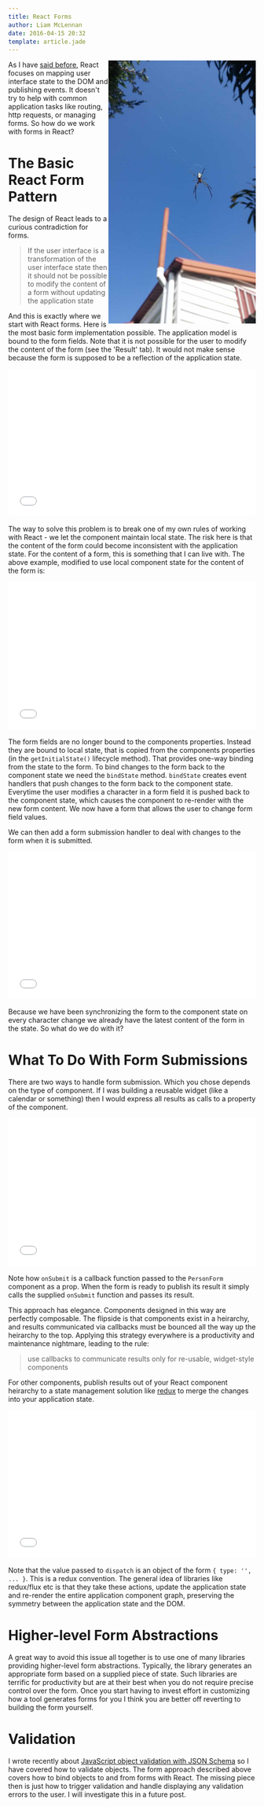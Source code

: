 ```yaml
---
title: React Forms
author: Liam McLennan
date: 2016-04-15 20:32
template: article.jade
---
```


<img src="spider.jpg" alt="spider (Argiope bullocki)" style="width:300px" align="right"/>

As I have [said before](http://withouttheloop.com/articles/2014-05-29-react-flux-etc/), React focuses on mapping user interface state to the DOM and publishing events. It doesn't try to help with common application tasks like routing, http requests, or managing forms. So how do we work with forms in React?

The Basic React Form Pattern
============================

The design of React leads to a curious contradiction for forms. 

> If the user interface is a transformation of the user interface state then it should not be possible to modify the content of a form without updating the application state

And this is exactly where we start with React forms. Here is the most basic form implementation possible. The application model is bound to the form fields. Note that it is not possible for the user to modify the content of the form (see the 'Result' tab). It would not make sense because the form is supposed to be a reflection of the application state. 

<iframe width="100%" height="300" src="//jsfiddle.net/69z2wepo/38770/embedded/js,result/" allowfullscreen="allowfullscreen" frameborder="0"></iframe>

The way to solve this problem is to break one of my own rules of working with React - we let the component maintain local state. The risk here is that the content of the form could become inconsistent with the application state. For the content of a form, this is something that I can live with. The above example, modified to use local component state for the content of the form is:

<iframe width="100%" height="300" src="//jsfiddle.net/69z2wepo/38772/embedded/js,result/" allowfullscreen="allowfullscreen" frameborder="0"></iframe>

The form fields are no longer bound to the components properties. Instead they are bound to local state, that is copied from the components properties (in the `getInitialState()` lifecycle method). That provides one-way binding from the state to the form. To bind changes to the form back to the component state we need the `bindState` method. `bindState` creates event handlers that push changes to the form back to the component state. Everytime the user modifies a character in a form field it is pushed back to the component state, which causes the component to re-render with the new form content. We now have a form that allows the user to change form field values. 

We can then add a form submission handler to deal with changes to the form when it is submitted. 

<iframe width="100%" height="300" src="//jsfiddle.net/69z2wepo/38773/embedded/js,result/" allowfullscreen="allowfullscreen" frameborder="0"></iframe>

Because we have been synchronizing the form to the component state on every character change we already have the latest content of the form in the state. So what do we do with it?

What To Do With Form Submissions
================================

There are two ways to handle form submission. Which you chose depends on the type of component. If I was building a reusable widget (like a calendar or something) then I would express all results as calls to a property of the component.

<iframe width="100%" height="300" src="//jsfiddle.net/69z2wepo/38774/embedded/js,result/" allowfullscreen="allowfullscreen" frameborder="0"></iframe>

Note how `onSubmit` is a callback function passed to the `PersonForm` component as a prop. When the form is ready to publish its result it simply calls the supplied `onSubmit` function and passes its result. 

This approach has elegance. Components designed in this way are perfectly composable. The flipside is that components exist in a heirarchy, and results communicated via callbacks must be bounced all the way up the heirarchy to the top. Applying this strategy everywhere is a productivity and maintenance nightmare, leading to the rule:

> use callbacks to communicate results only for re-usable, widget-style components

For other components, publish results out of your React component heirarchy to a state management solution like [redux](http://withouttheloop.com/articles/2015-12-28-tetris3/) to merge the changes into your application state.

<iframe width="100%" height="300" src="//jsfiddle.net/69z2wepo/38776/embedded/js,result/" allowfullscreen="allowfullscreen" frameborder="0"></iframe>

Note that the value passed to `dispatch` is an object of the form `{ type: '', ... }`. This is a redux convention. The general idea of libraries like redux/flux etc is that they take these actions, update the application state and re-render the entire application component graph, preserving the symmetry between the application state and the DOM. 

Higher-level Form Abstractions
==============================

A great way to avoid this issue all together is to use one of many libraries providing higher-level form abstractions. Typically, the library generates an appropriate form based on a supplied piece of state. Such libraries are terrific for productivity but are at their best when you do not require precise control over the form. Once you start having to invest effort in customizing how a tool generates forms for you I think you are better off reverting to building the form yourself.  

Validation
==========

I wrote recently about [JavaScript object validation with JSON Schema](http://withouttheloop.com/articles/2016-04-14-javascript-object-validation/) so I have covered how to validate objects. The form approach described above covers how to bind objects to and from forms with React. The missing piece then is just how to trigger validation and handle displaying any validation errors to the user. I will investigate this in a future post. 

